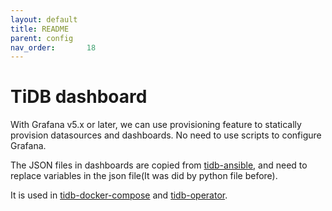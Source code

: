 ```yaml
---
layout: default
title: README
parent: config
nav_order:       18
---
```


# TiDB dashboard 
With Grafana v5.x or later, we can use provisioning feature to statically provision datasources and dashboards. No need to use scripts to configure Grafana.

The JSON files in dashboards are copied from [tidb-ansible](https://github.com/pingcap/tidb-ansible/tree/master/scripts), and need to replace variables in the json file(It was did by python file before).

It is used in [tidb-docker-compose](https://github.com/pingcap/tidb-docker-compose) and [tidb-operator](https://github.com/pingcap/tidb-operator). 
